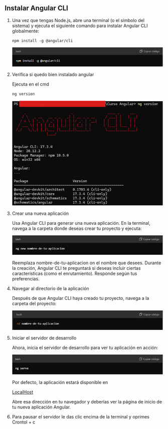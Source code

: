 ## Instalar Angular CLI

1. Una vez que tengas Node.js, abre una terminal (o el símbolo del sistema) y ejecuta el siguiente comando para instalar Angular CLI globalmente:

    ```
    npm install -g @angular/cli
    ```

    ![img](../../images/img-1.png)

2. Verifica si quedo bien instalado angular

    Ejecuta en el cmd

    ```
    ng version
    ```

    ![img](../../images/img-5.png)

3. Crear una nueva aplicación

    Usa Angular CLI para generar una nueva aplicación. En la terminal, navega a la carpeta donde deseas crear tu proyecto y ejecuta:

    ![img](../../images/img-2.png)

    Reemplaza nombre-de-tu-aplicacion on el nombre que desees. Durante la creación, 
    Angular CLI te preguntará si deseas incluir ciertas características (como el enrutamiento). Responde según tus preferencias.

4. Navegar al directorio de la aplicación

    Después de que Angular CLI haya creado tu proyecto, navega a la carpeta del proyecto:

    ![img](../../images/img-3.png)

5. Iniciar el servidor de desarrollo

    Ahora, inicia el servidor de desarrollo para ver tu aplicación en acción:

    ![img](../../images/img-4.png)

    Por defecto, la aplicación estará disponible en

    [LocalHost](http://localhost:4200/)

    Abre esa dirección en tu navegador y deberías ver la página de inicio de tu nueva aplicación Angular.

6. Para pausar el servidor le das clic encima de la terminal y oprimes Crontol + c




